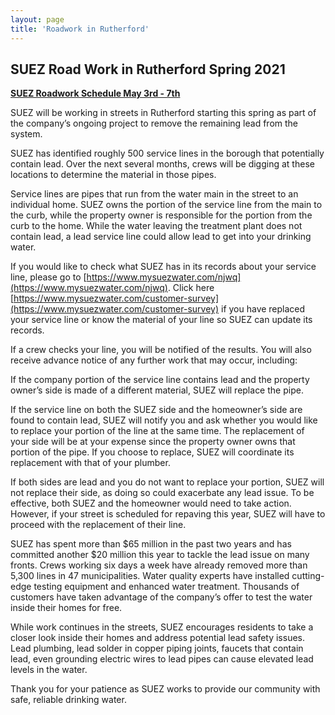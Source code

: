 ```yaml
---
layout: page
title: 'Roadwork in Rutherford'
---
```



## SUEZ Road Work in Rutherford Spring 2021


[**SUEZ Roadwork Schedule May 3rd - 7th**](https://storage.googleapis.com/static.rutherford-nj.com/road-work/SUEZ_Schedule5-3thru5-7.pdf) 



SUEZ will be working in streets in Rutherford starting this spring as part of the company’s ongoing project to remove the remaining lead from the system. 

SUEZ has identified roughly 500 service lines in the borough that potentially contain lead. Over the next several months, crews will be digging at these locations to determine the material in those pipes.

Service lines are pipes that run from the water main in the street to an individual home. SUEZ owns the portion of the service line from the main to the curb, while the property owner is responsible for the portion from the curb to the home. While the water leaving the treatment plant does not contain lead, a lead service line could allow lead to get into your drinking water. 

If you would like to check what SUEZ has in its records about your service line, please go to [https://www.mysuezwater.com/njwq](https://www.mysuezwater.com/njwq). Click here [https://www.mysuezwater.com/customer-survey](https://www.mysuezwater.com/customer-survey) if you have replaced your service line or know the material of your line so SUEZ can update its records.

If a crew checks your line, you will be notified of the results. You will also receive advance notice of any further work that may occur, including: 

If the company portion of the service line contains lead and the property owner’s side is made of a different material, SUEZ will replace the pipe. 

If the service line on both the SUEZ side and the homeowner’s side are found to contain lead, SUEZ will notify you and ask whether you would like to replace your portion of the line at the same time. The replacement of your side will be at your expense since the property owner owns that portion of the pipe. If you choose to replace, SUEZ will coordinate its replacement with that of your plumber.

If both sides are lead and you do not want to replace your portion, SUEZ will not replace their side, as doing so could exacerbate any lead issue. To be effective, both SUEZ and the homeowner would need to take action. However, if your street is scheduled for repaving this year, SUEZ will have to proceed with the replacement of their line. 

SUEZ has spent more than $65 million in the past two years and has committed another $20 million this year to tackle the lead issue on many fronts. Crews working six days a week have already removed more than 5,300 lines in 47 municipalities. Water quality experts have installed cutting-edge testing equipment and enhanced water treatment. Thousands of customers have taken advantage of the company’s offer to test the water inside their homes for free. 

While work continues in the streets, SUEZ encourages residents to take a closer look inside their homes and address potential lead safety issues. Lead plumbing, lead solder in copper piping joints, faucets that contain lead, even grounding electric wires to lead pipes can cause elevated lead levels in the water. 

Thank you for your patience as SUEZ works to provide our community with safe, reliable drinking water.


